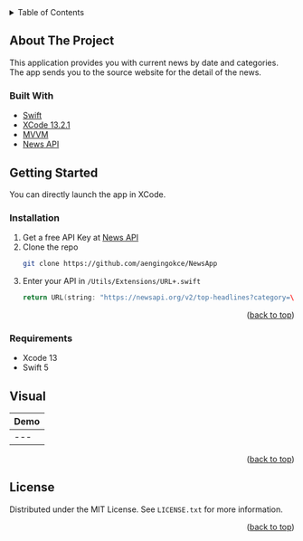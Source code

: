 <!-- TABLE OF CONTENTS -->
<details>
  <summary>Table of Contents</summary>
  <ol>
    <li>
      <a href="#about-the-project">About The Project</a>
      <ul>
        <li><a href="#built-with">Built With</a></li>
      </ul>
    </li>
    <li>
      <a href="#getting-started">Getting Started</a>
      <ul>
        <li><a href="#installation">Installation</a></li>
        <li><a href="#requirements">Requirements</a></li>
      </ul>
    </li>
    <li><a href="#license">License</a></li>
  </ol>
</details>



## About The Project

This application provides you with current news by date and categories. The app sends you to the source website for the detail of the news.

### Built With
* [Swift](https://developer.apple.com/swift/)
* [XCode 13.2.1](https://developer.apple.com/xcode/)
* [MVVM](https://en.wikipedia.org/wiki/Model%E2%80%93view%E2%80%93viewmodel)
* [News API](https://newsapi.org/)

## Getting Started

You can directly launch the app in XCode.

### Installation

1. Get a free API Key at [News API](https://newsapi.org/)
2. Clone the repo
   ```sh
   git clone https://github.com/aengingokce/NewsApp
   ```
3. Enter your API in `/Utils/Extensions/URL+.swift`
   ```swift
   return URL(string: "https://newsapi.org/v2/top-headlines?category=\(category)&country=tr&apiKey=YOUR_API_KEY")!;
   ```

<p align="right">(<a href="#top">back to top</a>)</p>

### Requirements

* Xcode 13
* Swift 5

## Visual
| Demo |  
| --- | 
| --- | 

<p align="right">(<a href="#top">back to top</a>)</p>


## License

Distributed under the MIT License. See `LICENSE.txt` for more information.

<p align="right">(<a href="#top">back to top</a>)</p>
